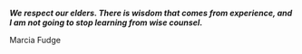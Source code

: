 _**We respect our elders. There is wisdom that comes from experience, and I am not going to stop learning from wise counsel.**_

Marcia Fudge